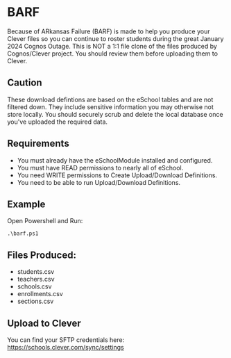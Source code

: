 # BARF
Because of ARkansas Failure (BARF) is made to help you produce your Clever files so you can continue to roster students during the great January 2024 Cognos Outage. This is NOT a 1:1 file clone of the files produced by Cognos/Clever project. You should review them before uploading them to Clever.

## Caution
These download defintions are based on the eSchool tables and are not filtered down. They include sensitive information you may otherwise not store locally. You should securely scrub and delete the local database once you've uploaded the required data.

## Requirements
- You must already have the eSchoolModule installed and configured.
- You must have READ permissions to nearly all of eSchool.
- You need WRITE permissions to Create Upload/Download Definitions.
- You need to be able to run Upload/Download Definitions.

## Example
Open Powershell and Run:
````
.\barf.ps1
````

## Files Produced:
- students.csv
- teachers.csv
- schools.csv
- enrollments.csv
- sections.csv

## Upload to Clever
You can find your SFTP credentials here: https://schools.clever.com/sync/settings